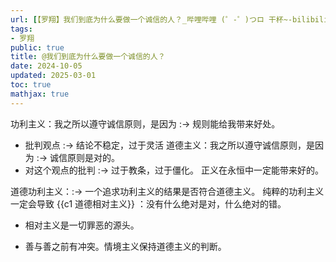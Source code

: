 ```yaml
---
url: [【罗翔】我们到底为什么要做一个诚信的人？_哔哩哔哩 (゜-゜)つロ 干杯~-bilibili](https://www.bilibili.com/video/BV1eE41157se)
tags:
- 罗翔
public: true
title: @我们到底为什么要做一个诚信的人？
date: 2024-10-05
updated: 2025-03-01
toc: true
mathjax: true
---
```


功利主义：我之所以遵守诚信原则，是因为 :-> 规则能给我带来好处。
  + 批判观点 :-> 结论不稳定，过于灵活
道德主义：我之所以遵守诚信原则，是因为 :-> 诚信原则是对的。
  + 对这个观点的批判 :-> 过于教条，过于僵化。
正义在永恒中一定能带来好的。

道德功利主义：:-> 一个追求功利主义的结果是否符合道德主义。
纯粹的功利主义一定会导致  {{c1 道德相对主义}} ：没有什么绝对是对，什么绝对的错。
  + 相对主义是一切罪恶的源头。

  + 善与善之前有冲突。情境主义保持道德主义的判断。
